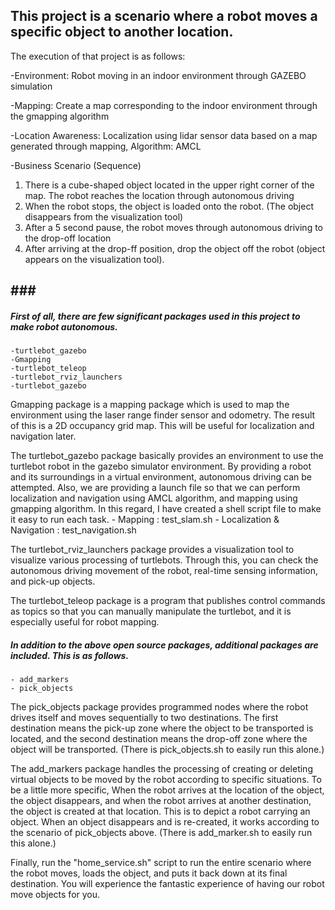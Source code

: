 This project is a scenario where a robot moves a specific object to another location.
-------------
The execution of that project is as follows:

-Environment: Robot moving in an indoor environment through GAZEBO simulation

-Mapping: Create a map corresponding to the indoor environment through the gmapping algorithm

-Location Awareness: Localization using lidar sensor data based on a map generated through mapping, Algorithm: AMCL

-Business Scenario (Sequence)
 1. There is a cube-shaped object located in the upper right corner of the map. The robot reaches the location through autonomous driving
 2. When the robot stops, the object is loaded onto the robot. (The object disappears from the visualization tool)
 3. After a 5 second pause, the robot moves through autonomous driving to the drop-off location
 4. After arriving at the drop-ff position, drop the object off the robot (object appears on the visualization tool).





###<EXPLAIN the packages>
------------------------
##### First of all, there are few significant packages used in this project to make robot autonomous.
    -turtlebot_gazebo
    -Gmapping
    -turtlebot_teleop
    -turtlebot_rviz_launchers
    -turtlebot_gazebo
    
    
  Gmapping package is a mapping package which is used to map the environment using the laser range finder sensor and odometry.
The result of this is a 2D occupancy grid map. This will be useful for localization and navigation later.
     
  The turtlebot_gazebo package basically provides an environment to use the turtlebot robot in the gazebo simulator environment. By providing a robot and its surroundings in a virtual environment, autonomous driving can be attempted.
  Also, we are providing a launch file so that we can perform localization and navigation using AMCL algorithm, and mapping using gmapping algorithm.
  In this regard, I have created a shell script file to make it easy to run each task.
	- Mapping : test_slam.sh
	- Localization & Navigation : test_navigation.sh

  The turtlebot_rviz_launchers package provides a visualization tool to visualize various processing of turtlebots. Through this, you can check the autonomous driving movement of the robot, real-time sensing information, and pick-up objects.

  The turtlebot_teleop package is a program that publishes control commands as topics so that you can manually manipulate the turtlebot, and it is especially useful for robot mapping.



##### In addition to the above open source packages, additional packages are included. This is as follows.
	- add_markers
	- pick_objects

  The pick_objects package provides programmed nodes where the robot drives itself and moves sequentially to two destinations.
  The first destination means the pick-up zone where the object to be transported is located, and the second destination means the drop-off zone where the object will be transported.
(There is pick_objects.sh to easily run this alone.)

  The add_markers package handles the processing of creating or deleting virtual objects to be moved by the robot according to specific situations. To be a little more specific,
  When the robot arrives at the location of the object, the object disappears, and when the robot arrives at another destination, the object is created at that location. This is to depict a robot carrying an object.
  When an object disappears and is re-created, it works according to the scenario of pick_objects above.
(There is add_marker.sh to easily run this alone.)

  Finally, run the "home_service.sh" script to run the entire scenario where the robot moves, loads the object, and puts it back down at its final destination.
  You will experience the fantastic experience of having our robot move objects for you.
